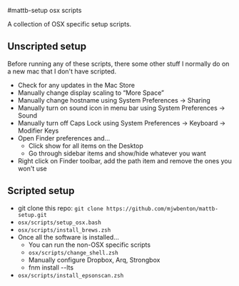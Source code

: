 #mattb-setup osx scripts

A collection of OSX specific setup scripts.

## Unscripted setup

Before running any of these scripts, there some other stuff I normally do on a new mac that I don't have scripted.

- Check for any updates in the Mac Store
- Manually change display scaling to “More Space”
- Manually change hostname using System Preferences -> Sharing
- Manually turn on sound icon in menu bar using System Preferences -> Sound
- Manually turn off Caps Lock using System Preferences -> Keyboard -> Modifier Keys
- Open Finder preferences and...
  - Click show for all items on the Desktop
  - Go through sidebar items and show/hide whatever you want
- Right click on Finder toolbar, add the path item and remove the ones you won't use

## Scripted setup

- git clone this repo: `git clone https://github.com/mjwbenton/mattb-setup.git`
- `osx/scripts/setup_osx.bash`
- `osx/scripts/install_brews.zsh`
- Once all the software is installed...
  - You can run the non-OSX specific scripts
  - `osx/scripts/change_shell.zsh`
  - Manually configure Dropbox, Arq, Strongbox
  - fnm install --lts
- `osx/scripts/install_epsonscan.zsh`
